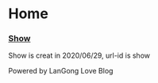 # Home
### [Show](show.md)

Show is creat in 2020/06/29, url-id is show


Powered by LanGong Love Blog
